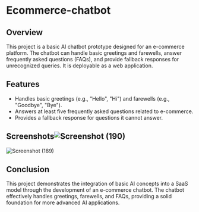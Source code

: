 # Ecommerce-chatbot

## Overview
This project is a basic AI chatbot prototype designed for an e-commerce platform. The chatbot can handle basic greetings and farewells, answer frequently asked questions (FAQs), and provide fallback responses for unrecognized queries. It is deployable as a web application.

## Features
- Handles basic greetings (e.g., "Hello", "Hi") and farewells (e.g., "Goodbye", "Bye").
- Answers at least five frequently asked questions related to e-commerce.
- Provides a fallback response for questions it cannot answer.

## Screenshots![Screenshot (190)](https://github.com/user-attachments/assets/21ea33c8-b61d-4ae3-a562-64854e6bc25f)

![Screenshot (189)](https://github.com/user-attachments/assets/ec52a71b-6ed8-4fb3-977e-0227fbe0c375)


## Conclusion
This project demonstrates the integration of basic AI concepts into a SaaS model through the development of an e-commerce chatbot. The chatbot effectively handles greetings, farewells, and FAQs, providing a solid foundation for more advanced AI applications.

